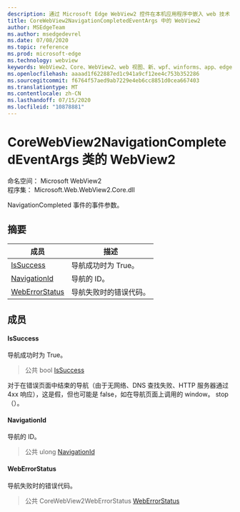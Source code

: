 ```yaml
---
description: 通过 Microsoft Edge WebView2 控件在本机应用程序中嵌入 web 技术（HTML、CSS 和 JavaScript）
title: CoreWebView2NavigationCompletedEventArgs 中的 WebView2
author: MSEdgeTeam
ms.author: msedgedevrel
ms.date: 07/08/2020
ms.topic: reference
ms.prod: microsoft-edge
ms.technology: webview
keywords: WebView2、Core、WebView2、web 视图、新、wpf、winforms、app、edge、CoreWebView2、CoreWebView2Controller、浏览器控件、边缘 html、、浏览器控件、边缘 html、WebView2
ms.openlocfilehash: aaaad1f622887ed1c941a9cf12ee4c753b352286
ms.sourcegitcommit: f6764f57aed9ab7229e4eb6cc8851d0cea667403
ms.translationtype: MT
ms.contentlocale: zh-CN
ms.lasthandoff: 07/15/2020
ms.locfileid: "10878881"
---
```

# CoreWebView2NavigationCompletedEventArgs 类的 WebView2 

命名空间： Microsoft WebView2 \
程序集： Microsoft.Web.WebView2.Core.dll

NavigationCompleted 事件的事件参数。

## 摘要

 成员                        | 描述
--------------------------------|---------------------------------------------
[IsSuccess](#issuccess) | 导航成功时为 True。
[NavigationId](#navigationid) | 导航的 ID。
[WebErrorStatus](#weberrorstatus) | 导航失败时的错误代码。

## 成员

#### IsSuccess 

导航成功时为 True。

> 公共 bool [IsSuccess](#issuccess)

对于在错误页面中结束的导航（由于无网络、DNS 查找失败、HTTP 服务器通过4xx 响应），这是假，但也可能是 false，如在导航页面上调用的 window。 stop （）。

#### NavigationId 

导航的 ID。

> 公共 ulong [NavigationId](#navigationid)

#### WebErrorStatus 

导航失败时的错误代码。

> 公共 CoreWebView2WebErrorStatus [WebErrorStatus](#weberrorstatus)


